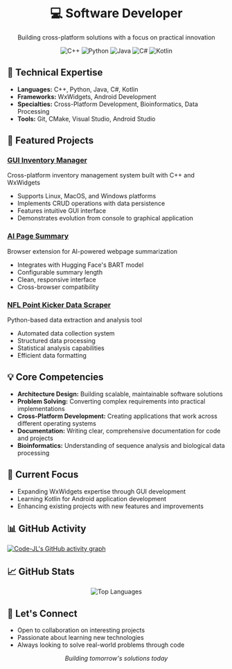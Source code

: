 <div align="center">
  <h1>💻 Software Developer</h1>
  <p>Building cross-platform solutions with a focus on practical innovation</p>
  
  ![C++](https://img.shields.io/badge/C++-00599C?style=flat-square&logo=c%2B%2B&logoColor=white)
  ![Python](https://img.shields.io/badge/Python-3776AB?style=flat-square&logo=python&logoColor=white)
  ![Java](https://img.shields.io/badge/Java-ED8B00?style=flat-square&logo=java&logoColor=white)
  ![C#](https://img.shields.io/badge/C%23-239120?style=flat-square&logo=c-sharp&logoColor=white)
  ![Kotlin](https://img.shields.io/badge/Kotlin-0095D5?style=flat-square&logo=kotlin&logoColor=white)
</div>

## 🔧 Technical Expertise
- **Languages:** C++, Python, Java, C#, Kotlin
- **Frameworks:** WxWidgets, Android Development
- **Specialties:** Cross-Platform Development, Bioinformatics, Data Processing
- **Tools:** Git, CMake, Visual Studio, Android Studio

## 🚀 Featured Projects

### [GUI Inventory Manager](https://github.com/Code-JL/GUI-Inventory-Manager)
Cross-platform inventory management system built with C++ and WxWidgets
- Supports Linux, MacOS, and Windows platforms
- Implements CRUD operations with data persistence
- Features intuitive GUI interface
- Demonstrates evolution from console to graphical application

### [AI Page Summary](https://github.com/Code-JL/AI-Page-Summary)
Browser extension for AI-powered webpage summarization
- Integrates with Hugging Face's BART model
- Configurable summary length
- Clean, responsive interface
- Cross-browser compatibility

### [NFL Point Kicker Data Scraper](https://github.com/Code-JL/NFL-Point-Kicker-Data-Scraper)
Python-based data extraction and analysis tool
- Automated data collection system
- Structured data processing
- Statistical analysis capabilities
- Efficient data formatting

## 💡 Core Competencies
- **Architecture Design:** Building scalable, maintainable software solutions
- **Problem Solving:** Converting complex requirements into practical implementations
- **Cross-Platform Development:** Creating applications that work across different operating systems
- **Documentation:** Writing clear, comprehensive documentation for code and projects
- **Bioinformatics:** Understanding of sequence analysis and biological data processing

## 🌱 Current Focus
- Expanding WxWidgets expertise through GUI development
- Learning Kotlin for Android application development
- Enhancing existing projects with new features and improvements

## 📊 GitHub Activity

[![Code-JL's GitHub activity graph](https://github-readme-activity-graph.vercel.app/graph?username=Code-JL&theme=react-dark)](https://github.com/Code-JL)

## 📈 GitHub Stats
<div align="center">
  <img src="https://github-readme-stats.vercel.app/api/top-langs/?username=Code-JL&layout=compact&theme=dark" alt="Top Languages" />
</div>

## 💬 Let's Connect
- Open to collaboration on interesting projects
- Passionate about learning new technologies
- Always looking to solve real-world problems through code

<div align="center">
  <i>Building tomorrow's solutions today</i>
</div>
